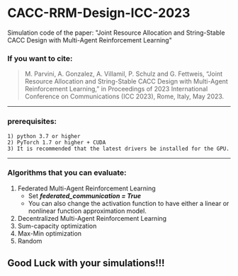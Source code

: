 # CACC-RRM-Design-ICC-2023
Simulation code of the paper:
    "Joint Resource Allocation and String-Stable CACC Design with Multi-Agent Reinforcement Learning"

### If you want to cite: 
>M. Parvini, A. Gonzalez, A. Villamil, P. Schulz and G. Fettweis, “Joint Resource Allocation and String-Stable CACC Design with Multi-Agent Reinforcement Learning,” in Proceedings of 2023 International Conference on Communications (ICC 2023), Rome, Italy, May 2023.
---------------------------------------------------------------------------------------
### prerequisites:

    1) python 3.7 or higher
    2) PyTorch 1.7 or higher + CUDA
    3) It is recommended that the latest drivers be installed for the GPU.

***

### Algorithms that you can evaluate:

1. Federated Multi-Agent Reinforcement Learning
    + Set ***federated_communication = True***
    + You can also change the activation function to have either a linear or nonlinear function approximation model.
2. Decentralized Multi-Agent Reinforcement Learning
3. Sum-capacity optimization
4. Max-Min optimization
5. Random


## Good Luck with your simulations!!!
